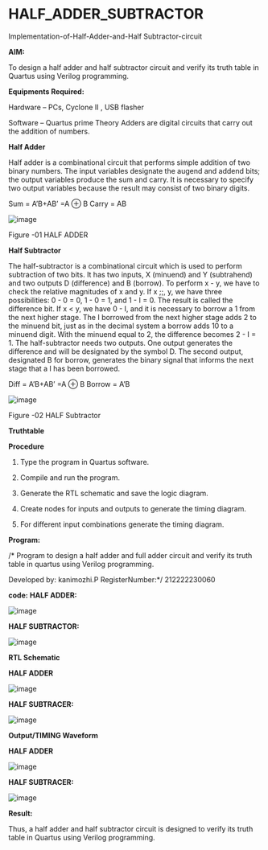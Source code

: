 # HALF_ADDER_SUBTRACTOR

Implementation-of-Half-Adder-and-Half Subtractor-circuit

**AIM:**

To design a half adder and half subtractor circuit and verify its truth table in Quartus using Verilog programming.

**Equipments Required:**

Hardware – PCs, Cyclone II , USB flasher 

Software – Quartus prime Theory Adders are digital circuits that carry out the addition of numbers.

**Half Adder**

Half adder is a combinational circuit that performs simple addition of two binary numbers. The input variables designate the augend and addend bits; the output variables produce the sum and carry. It is necessary to specify two output variables because the result may consist of two binary digits.

Sum = A’B+AB’ =A ⊕ B Carry = AB

![image](https://github.com/naavaneetha/HALF_ADDER_SUBTRACTOR/assets/154305477/bd4a0b2c-cdbc-4184-ab08-81578f121e1f)

Figure -01 HALF ADDER

**Half Subtractor**

The half-subtractor is a combinational circuit which is used to perform subtraction of two bits. It has two inputs, X (minuend) and Y (subtrahend) and two outputs D (difference) and B (borrow). To perform x - y, we have to check the relative magnitudes of x and y. If x ;;, y, we have three possibilities: 0 - 0 = 0, 1 - 0 = 1, and 1 - I = 0. The result is called the difference bit. If x < y, we have 0 - I, and it is necessary to borrow a 1 from the next higher stage. The I borrowed from the next higher stage adds 2 to the minuend bit, just as in the decimal system a borrow adds 10 to a minuend digit. With the minuend equal to 2, the difference becomes 2 - I = 1. The half-subtractor needs two outputs. One output generates the difference and will be designated by the symbol D. The second output, designated B for borrow, generates the binary signal that informs the next stage that a I has been borrowed. 

Diff = A’B+AB’ =A ⊕ B
Borrow = A’B

 ![image](https://github.com/naavaneetha/HALF_ADDER_SUBTRACTOR/assets/154305477/d76b099c-513f-4e7c-843a-e2fd028a531a)

Figure -02 HALF Subtractor

**Truthtable**

**Procedure**

1.	Type the program in Quartus software.

2.	Compile and run the program.

3.	Generate the RTL schematic and save the logic diagram.

4.	Create nodes for inputs and outputs to generate the timing diagram.

5.	For different input combinations generate the timing diagram.


**Program:**

/* Program to design a half adder and full adder circuit and verify its truth table in quartus using Verilog programming.

Developed by: kanimozhi.P
RegisterNumber:*/ 212222230060

**code:**
**HALF ADDER:**

![image](https://github.com/kanimozhipannerselvam/HALF_ADDER_SUBTRACTOR/assets/119476060/c3c4eb46-2e3c-4255-9c90-483195618ea5)

**HALF SUBTRACTOR:**

![image](https://github.com/kanimozhipannerselvam/HALF_ADDER_SUBTRACTOR/assets/119476060/1a03f87c-2c14-4a62-b24a-391db1a9728e)



**RTL Schematic**

**HALF ADDER**

![image](https://github.com/kanimozhipannerselvam/HALF_ADDER_SUBTRACTOR/assets/119476060/28dd907e-69ef-47cb-a225-0e7f2bfae4cb)

**HALF SUBTRACER:**

![image](https://github.com/kanimozhipannerselvam/HALF_ADDER_SUBTRACTOR/assets/119476060/b5631836-23ca-45e2-9934-7387f07076bb)


**Output/TIMING Waveform**

**HALF ADDER**

![image](https://github.com/kanimozhipannerselvam/HALF_ADDER_SUBTRACTOR/assets/119476060/dcd6c5a7-1974-460c-869e-e06cf15660e4)

**HALF SUBTRACER:**

![image](https://github.com/kanimozhipannerselvam/HALF_ADDER_SUBTRACTOR/assets/119476060/b7cf4828-58a6-4491-9658-dfcf9ae27d8b)


**Result:**

Thus, a half adder and half subtractor circuit is designed to verify its truth table in Quartus using Verilog programming.
